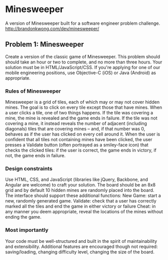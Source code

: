 Minesweeper
==================

A version of Minesweeper built for a software engineer problem challenge.<br>
http://brandonkwong.com/dev/minesweeper/

<h2>Problem 1: Minesweeper</h2>

Create a version of the classic game of Minesweeper. This problem should should take an hour or two to complete, and no more than three hours. Your solution must be in HTML/JavaScript/CSS. If you're applying for one of our mobile engineering positions, use Objective-C (iOS) or Java (Android) as appropriate.


<h3>Rules of Minesweeper</h3>

Minesweeper is a grid of tiles, each of which may or may not cover hidden mines. The goal is to click on every tile except those that have mines. When a user clicks a tile, one of two things happens. If the tile was covering a mine, the mine is revealed and the game ends in failure. If the tile was not covering a mine, it instead reveals the number of adjacent (including diagonals) tiles that are covering mines – and, if that number was 0, behaves as if the user has clicked on every cell around it. When the user is confident that all tiles not containing mines have been clicked, the user presses a Validate button (often portrayed as a smiley-face icon) that checks the clicked tiles: if the user is correct, the game ends in victory, if not, the game ends in failure.


<h3>Design constraints</h3>

Use HTML, CSS, and JavaScript (libraries like jQuery, Backbone, and Angular are welcome) to craft your solution.
The board should be an 8x8 grid and by default 10 hidden mines are randomly placed into the board.
The interface should support these additional functions:
New Game: start a new, randomly generated game.
Validate: check that a user has correctly marked all the tiles and end the game in either victory or failure
Cheat: in any manner you deem appropriate, reveal the locations of the mines without ending the game.

<h3>Most importantly</h3>

Your code must be well-structured and built in the spirit of maintainability and extensibility. Additional features are encouraged though not required: saving/loading, changing difficulty level, changing the size of the board.
